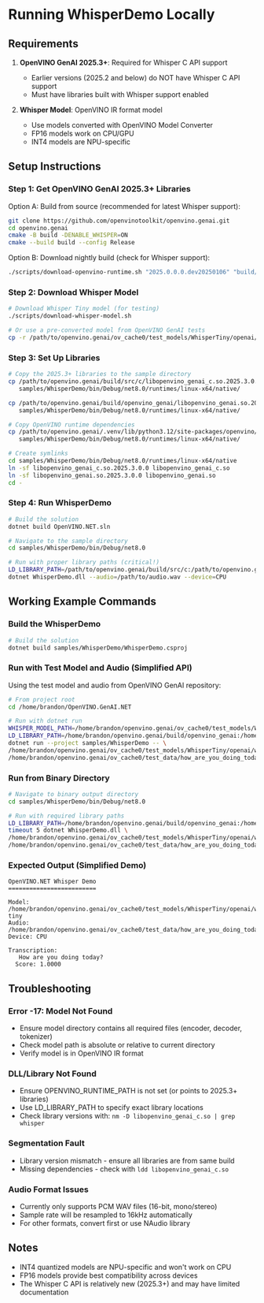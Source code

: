 # Running WhisperDemo Locally

## Requirements

1. **OpenVINO GenAI 2025.3+**: Required for Whisper C API support
   - Earlier versions (2025.2 and below) do NOT have Whisper C API support
   - Must have libraries built with Whisper support enabled

2. **Whisper Model**: OpenVINO IR format model
   - Use models converted with OpenVINO Model Converter
   - FP16 models work on CPU/GPU
   - INT4 models are NPU-specific

## Setup Instructions

### Step 1: Get OpenVINO GenAI 2025.3+ Libraries

Option A: Build from source (recommended for latest Whisper support):
```bash
git clone https://github.com/openvinotoolkit/openvino.genai.git
cd openvino.genai
cmake -B build -DENABLE_WHISPER=ON
cmake --build build --config Release
```

Option B: Download nightly build (check for Whisper support):
```bash
./scripts/download-openvino-runtime.sh "2025.0.0.0.dev20250106" "build/native" "24"
```

### Step 2: Download Whisper Model

```bash
# Download Whisper Tiny model (for testing)
./scripts/download-whisper-model.sh

# Or use a pre-converted model from OpenVINO GenAI tests
cp -r /path/to/openvino.genai/ov_cache0/test_models/WhisperTiny/openai/whisper-tiny Models/
```

### Step 3: Set Up Libraries

```bash
# Copy the 2025.3+ libraries to the sample directory
cp /path/to/openvino.genai/build/src/c/libopenvino_genai_c.so.2025.3.0.0 \
   samples/WhisperDemo/bin/Debug/net8.0/runtimes/linux-x64/native/

cp /path/to/openvino.genai/build/openvino_genai/libopenvino_genai.so.2025.3.0.0 \
   samples/WhisperDemo/bin/Debug/net8.0/runtimes/linux-x64/native/

# Copy OpenVINO runtime dependencies
cp /path/to/openvino.genai/.venv/lib/python3.12/site-packages/openvino/libs/*.so* \
   samples/WhisperDemo/bin/Debug/net8.0/runtimes/linux-x64/native/

# Create symlinks
cd samples/WhisperDemo/bin/Debug/net8.0/runtimes/linux-x64/native
ln -sf libopenvino_genai_c.so.2025.3.0.0 libopenvino_genai_c.so
ln -sf libopenvino_genai.so.2025.3.0.0 libopenvino_genai.so
cd -
```

### Step 4: Run WhisperDemo

```bash
# Build the solution
dotnet build OpenVINO.NET.sln

# Navigate to the sample directory
cd samples/WhisperDemo/bin/Debug/net8.0

# Run with proper library paths (critical!)
LD_LIBRARY_PATH=/path/to/openvino.genai/build/src/c:/path/to/openvino.genai/build/openvino_genai:/path/to/openvino.genai/.venv/lib/python3.12/site-packages/openvino/libs \
dotnet WhisperDemo.dll --audio=/path/to/audio.wav --device=CPU
```

## Working Example Commands

### Build the WhisperDemo
```bash
# Build the solution
dotnet build samples/WhisperDemo/WhisperDemo.csproj
```

### Run with Test Model and Audio (Simplified API)
Using the test model and audio from OpenVINO GenAI repository:

```bash
# From project root
cd /home/brandon/OpenVINO.GenAI.NET

# Run with dotnet run
WHISPER_MODEL_PATH=/home/brandon/openvino.genai/ov_cache0/test_models/WhisperTiny/openai/whisper-tiny \
LD_LIBRARY_PATH=/home/brandon/openvino.genai/build/openvino_genai:/home/brandon/openvino.genai/.venv/lib/python3.12/site-packages/openvino/libs \
dotnet run --project samples/WhisperDemo -- \
/home/brandon/openvino.genai/ov_cache0/test_models/WhisperTiny/openai/whisper-tiny \
/home/brandon/openvino.genai/ov_cache0/test_data/how_are_you_doing_today.wav
```

### Run from Binary Directory
```bash
# Navigate to binary output directory
cd samples/WhisperDemo/bin/Debug/net8.0

# Run with required library paths
LD_LIBRARY_PATH=/home/brandon/openvino.genai/build/openvino_genai:/home/brandon/openvino.genai/.venv/lib/python3.12/site-packages/openvino/libs \
timeout 5 dotnet WhisperDemo.dll \
/home/brandon/openvino.genai/ov_cache0/test_models/WhisperTiny/openai/whisper-tiny \
/home/brandon/openvino.genai/ov_cache0/test_data/how_are_you_doing_today.wav
```

### Expected Output (Simplified Demo)
```
OpenVINO.NET Whisper Demo
=========================

Model: /home/brandon/openvino.genai/ov_cache0/test_models/WhisperTiny/openai/whisper-tiny
Audio: /home/brandon/openvino.genai/ov_cache0/test_data/how_are_you_doing_today.wav
Device: CPU

Transcription:
   How are you doing today?
  Score: 1.0000
```

## Troubleshooting

### Error -17: Model Not Found
- Ensure model directory contains all required files (encoder, decoder, tokenizer)
- Check model path is absolute or relative to current directory
- Verify model is in OpenVINO IR format

### DLL/Library Not Found
- Ensure OPENVINO_RUNTIME_PATH is not set (or points to 2025.3+ libraries)
- Use LD_LIBRARY_PATH to specify exact library locations
- Check library versions with: `nm -D libopenvino_genai_c.so | grep whisper`

### Segmentation Fault
- Library version mismatch - ensure all libraries are from same build
- Missing dependencies - check with `ldd libopenvino_genai_c.so`

### Audio Format Issues
- Currently only supports PCM WAV files (16-bit, mono/stereo)
- Sample rate will be resampled to 16kHz automatically
- For other formats, convert first or use NAudio library

## Notes

- INT4 quantized models are NPU-specific and won't work on CPU
- FP16 models provide best compatibility across devices
- The Whisper C API is relatively new (2025.3+) and may have limited documentation